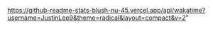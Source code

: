 https://github-readme-stats-blush-nu-45.vercel.app/api/wakatime?username=JustinLee9&theme=radical&layout=compact&v=2"
